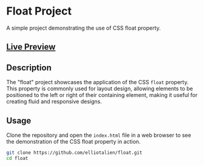 # Float Project

A simple project demonstrating the use of CSS float property.

## [Live Preview](https://elliotalien.github.io/float/)


## Description

The "float" project showcases the application of the CSS `float` property. This property is commonly used for layout design, allowing elements to be positioned to the left or right of their containing element, making it useful for creating fluid and responsive designs.

## Usage

Clone the repository and open the `index.html` file in a web browser to see the demonstration of the CSS float property in action.

```bash
git clone https://github.com/elliotalien/float.git
cd float
